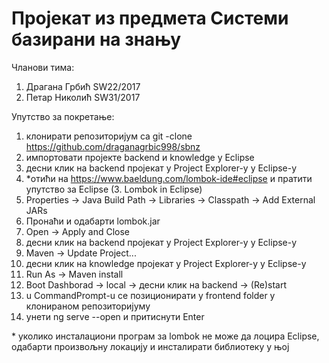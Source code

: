 # Пројекат из предмета Системи базирани на знању

Чланови тима:
1. Драгана Грбић SW22/2017
2. Петар Николић SW31/2017

Упутство за покретање:

1. клонирати репозиторијум са git -clone https://github.com/draganagrbic998/sbnz
2. импортовати пројекте backend и knowledge у Eclipse
3. десни клик на backend пројекат у Project Explorer-у у Eclipse-у
4. \*отићи на https://www.baeldung.com/lombok-ide#eclipse и пратити упутство за Eclipse (3. Lombok in Eclipse)
5. Properties -> Java Build Path -> Libraries -> Classpath -> Add External JARs
6. Пронаћи и одабарти lombok.jar
7. Open -> Apply and Close
8. десни клик на backend пројекат у Project Explorer-у у Eclipse-у
9. Maven -> Update Project...
10. десни клик на knowledge пројекат у Project Explorer-у у Eclipse-у
11. Run As -> Maven install
12. Boot Dashborad -> local -> десни клик на backend -> (Re)start
13. u CommandPrompt-u се позиционирати у frontend folder у клонираном репозиторијуму
14. унети ng serve --open и притиснути Enter

\* уколико инсталациони програм за lombok не може да лоцира Eclipse, одабарти произвољну локацију и инсталирати библиотеку у њој
